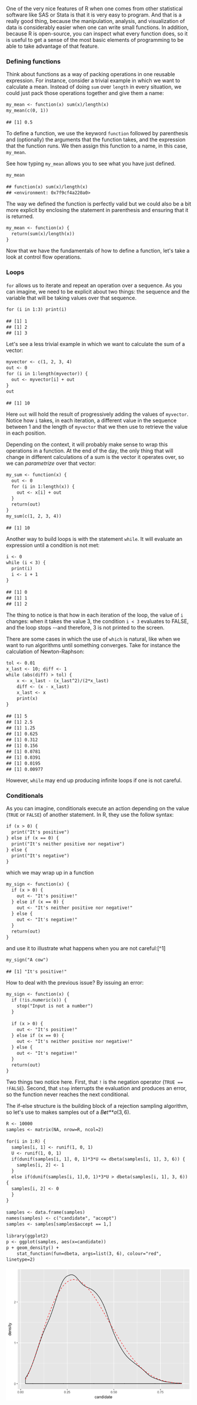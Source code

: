 One of the very nice features of R when one comes from other statistical
software like SAS or Stata is that it is very easy to program. And that
is a really good thing, because the manipulation, analysis, and
visualization of data is considerably easier when one can write small
functions. In addition, because R is open-source, you can inspect what
every function does, so it is useful to get a sense of the most basic
elements of programming to be able to take advantage of that feature.

### Defining functions

Think about functions as a way of packing operations in one reusable
expression. For instance, consider a trivial example in which we want to
calculate a mean. Instead of doing `sum` over `length` in every
situation, we could just pack those operations together and give them a
name:

    my_mean <- function(x) sum(x)/length(x)
    my_mean(c(0, 1))

    ## [1] 0.5

To define a function, we use the keyword `function` followed by
parenthesis and (optionally) the arguments that the function takes, and
the expression that the function runs. We then assign this function to a
name, in this case, `my_mean`.

See how typing `my_mean` allows you to see what you have just defined.

    my_mean

    ## function(x) sum(x)/length(x)
    ## <environment: 0x7f9cf4a220a0>

The way we defined the function is perfectly valid but we could also be
a bit more explicit by enclosing the statement in parenthesis and
ensuring that it is returned.

    my_mean <- function(x) {
      return(sum(x)/length(x))
    }

Now that we have the fundamentals of how to define a function, let's
take a look at control flow operations.

### Loops

`for` allows us to iterate and repeat an operation over a sequence. As
you can imagine, we need to be explicit about two things: the sequence
and the variable that will be taking values over that sequence.

    for (i in 1:3) print(i)

    ## [1] 1
    ## [1] 2
    ## [1] 3

Let's see a less trivial example in which we want to calculate the sum
of a vector:

    myvector <- c(1, 2, 3, 4)
    out <- 0
    for (i in 1:length(myvector)) {
      out <- myvector[i] + out
    }
    out

    ## [1] 10

Here `out` will hold the result of progressively adding the values of
`myvector`. Notice how `i` takes, in each iteration, a different value
in the sequence between 1 and the length of `myvector` that we then use
to retrieve the value in each position.

Depending on the context, it will probably make sense to wrap this
operations in a function. At the end of the day, the only thing that
will change in different calculations of a sum is the vector it operates
over, so we can *parametrize* over that vector:

    my_sum <- function(x) {
      out <- 0
      for (i in 1:length(x)) {
        out <- x[i] + out
      }
      return(out)
    }
    my_sum(c(1, 2, 3, 4))

    ## [1] 10

Another way to build loops is with the statement `while`. It will
evaluate an expression until a condition is not met:

    i <- 0
    while (i < 3) {
      print(i)
      i <- i + 1
    }

    ## [1] 0
    ## [1] 1
    ## [1] 2

The thing to notice is that how in each iteration of the loop, the value
of `i` changes: when it takes the value 3, the condition `i < 3`
evaluates to FALSE, and the loop stops --and therefore, 3 is not printed
to the screen.

There are some cases in which the use of `which` is natural, like when
we want to run algorithms until something converges. Take for instance
the calculation of Newton-Raphson:

    tol <- 0.01
    x_last <- 10; diff <- 1
    while (abs(diff) > tol) {
        x <- x_last - (x_last^2)/(2*x_last)
        diff <- (x - x_last)
        x_last <- x
        print(x)
    }

    ## [1] 5
    ## [1] 2.5
    ## [1] 1.25
    ## [1] 0.625
    ## [1] 0.312
    ## [1] 0.156
    ## [1] 0.0781
    ## [1] 0.0391
    ## [1] 0.0195
    ## [1] 0.00977

However, `while` may end up producing infinite loops if one is not
careful.

### Conditionals

As you can imagine, conditionals execute an action depending on the
value (`TRUE` or `FALSE`) of another statement. In R, they use the
follow syntax:

    if (x > 0) {
      print("It's positive") 
    } else if (x == 0) {
      print("It's neither positive nor negative")
    } else {
      print("It's negative")
    }

which we may wrap up in a function

    my_sign <- function(x) {
      if (x > 0) {
        out <- "It's positive!"
      } else if (x == 0) {
        out <- "It's neither positive nor negative!"
      } else {
        out <- "It's negative!"
      }
      return(out)
    }

and use it to illustrate what happens when you are not careful:\[^1\]

    my_sign("A cow")

    ## [1] "It's positive!"

How to deal with the previous issue? By issuing an error:

    my_sign <- function(x) {
      if (!is.numeric(x)) {
        stop("Input is not a number")
      }
      
      if (x > 0) {
        out <- "It's positive!"
      } else if (x == 0) {
        out <- "It's neither positive nor negative!"
      } else {
        out <- "It's negative!"
      }
      return(out)
    }

Two things two notice here. First, that `!` is the negation operator
(`TRUE == !FALSE`). Second, that `stop` interrupts the evaluation and
produces an error, so the function never reaches the next conditional.

The if-else structure is the building block of a rejection sampling
algorithm, so let's use to makes samples out of a *B**e**t**a*(3, 6).

    R <- 10000
    samples <- matrix(NA, nrow=R, ncol=2)

    for(i in 1:R) {
      samples[i, 1] <- runif(1, 0, 1)
      U <- runif(1, 0, 1)
      if(dunif(samples[i, 1], 0, 1)*3*U <= dbeta(samples[i, 1], 3, 6)) {
        samples[i, 2] <- 1
      }
      else if(dunif(samples[i, 1],0, 1)*3*U > dbeta(samples[i, 1], 3, 6)) {
      samples[i, 2] <- 0
      }
    }

    samples <- data.frame(samples)
    names(samples) <- c("candidate", "accept")
    samples <- samples[samples$accept == 1,]

    library(ggplot2)
    p <- ggplot(samples, aes(x=candidate))
    p + geom_density() + 
        stat_function(fun=dbeta, args=list(3, 6), colour="red", linetype=2)

![](./assets/unnamed-chunk-13-1.png)
